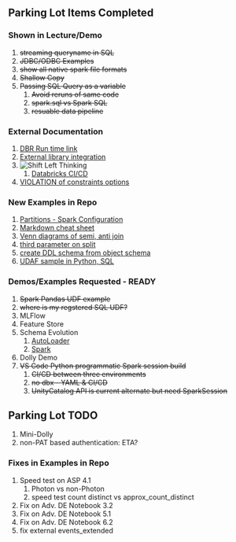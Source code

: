 ## Parking Lot Items Completed

### Shown in Lecture/Demo
1. ~~streaming queryname in SQL~~
1. ~~JDBC/ODBC Examples~~
1. ~~show all native spark file formats~~
1. ~~Shallow Copy~~
1. ~~Passing SQL Query as a variable~~
    1. ~~Avoid reruns of same code~~
    1. ~~spark.sql vs Spark SQL~~
    1. ~~resuable data pipeline~~
### External Documentation    
1. [DBR Run time link](https://docs.databricks.com/release-notes/runtime/releases.html)
1. [External library integration](https://docs.databricks.com/libraries/index.html)
1. ![Shift Left Thinking](https://www.stickyminds.com/sites/default/files/shared/2018-12-10%20ArthurHicken%20The%20Shift-Left%20Approach%20to%20Software%20Testing%20image3.png)
    1. [Databricks CI/CD](https://docs.databricks.com/dev-tools/ci-cd/ci-cd-jenkins.html)
1. [VIOLATION of constraints options](https://docs.databricks.com/delta-live-tables/sql-ref.html)
### New Examples in Repo
1. [Partitions - Spark Configuration](https://github.com/hekaplex/Databricks-Gainwell/blob/master/Parking-Lot-Items/Parking%20Lot.py)
1. [Markdown cheat sheet](https://github.com/hekaplex/Databricks-Gainswell/Parking-Lot-Items/Markdown-Examples.MD )
1. [Venn diagrams of semi, anti join](https://github.com/hekaplex/Databricks-Gainwell/blob/master/Parking-Lot-Items/Parking%20Lot.py)
1. [third parameter on split](https://github.com/hekaplex/Databricks-Gainwell/blob/master/Parking-Lot-Items/Parking%20Lot.py)
1. [create DDL schema from object schema](https://github.com/hekaplex/Databricks-Gainwell/blob/master/Parking-Lot-Items/Parking%20Lot.py)
1. [UDAF sample in Python, SQL](https://github.com/hekaplex/Databricks-Gainwell/blob/master/Parking-Lot-Items/Parking%20Lot.py)

### Demos/Examples Requested - READY
1. ~~Spark Pandas UDF example~~
1. ~~where is my regstered SQL UDF?~~
1. MLFlow
1. Feature Store
1. Schema Evolution
    1. [AutoLoader](https://docs.databricks.com/ingestion/auto-loader/schema.html)
    1. [Spark](https://docs.databricks.com/external-data/json.html)
1. Dolly Demo
1. ~~VS Code Python programmatic Spark session build~~
    1. ~~CI/CD between three environments~~
    1. ~~no dbx - YAML & CI/CD~~
    1. ~~UnityCatalog API is current alternate but need SparkSession~~
## Parking Lot TODO
1. Mini-Dolly 
1. non-PAT based authentication: ETA?
### Fixes in Examples in Repo
1. Speed test on ASP 4.1
    1. Photon vs non-Photon
    1. speed test count distinct vs approx_count_distinct
1. Fix on Adv. DE Notebook 3.2
1. Fix on Adv. DE Notebook 5.1
1. Fix on Adv. DE Notebook 6.2
1. fix external events_extended